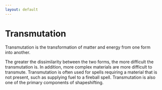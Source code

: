 ```yaml
---
layout: default
---
```


# Transmutation

Transmutation is the transformation of matter and energy from one form into another. 

The greater the dissimilarity between the two forms, the more difficult the transmutation is. In addition, more complex materials are more difficult to transmute. Transmutation is often used for spells requiring a material that is not present, such as supplying fuel to a fireball spell. Transmutation is also one of the primary components of shapeshifting. 
